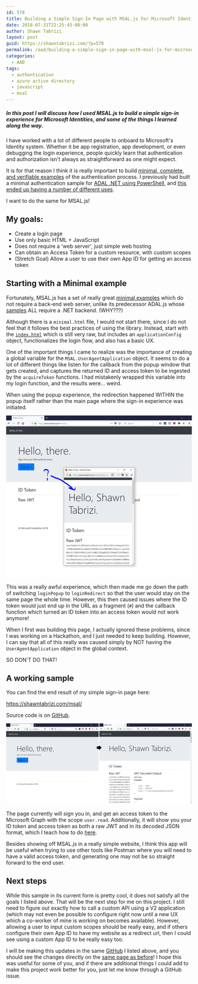 ```yaml
---
id: 578
title: Building a Simple Sign-In Page with MSAL.js for Microsoft Identities
date: 2018-07-31T22:25:43-08:00
author: Shawn Tabrizi
layout: post
guid: https://shawntabrizi.com/?p=578
permalink: /aad/building-a-simple-sign-in-page-with-msal-js-for-microsoft-identities/
categories:
  - AAD
tags:
  - authentication
  - azure active directory
  - javascript
  - msal
---
```

<h5>In this post I will discuss how I used MSAL.js to build a simple sign-in experience for Microsoft Identities, and some of the things I learned along the way.</h5>

<p>I have worked with a lot of different people to onboard to Microsoft's Identity system. Whether it be app registration, app development, or even debugging the login experience, people quickly learn that authentication and authorization isn't always as straightforward as one might expect.</p>

<p>It is for that reason I think it is really important to build <a href="https://stackoverflow.com/help/mcve">minimal, complete, and verifiable examples</a> of the authentication process. I previously had built a minimal authentication sample for <a href="https://github.com/shawntabrizi/Azure-AD-Authentication-with-PowerShell-and-ADAL">ADAL .NET using PowerShell</a>, and <a href="https://shawntabrizi.com/aad/azure-ad-authentication-with-powershell-and-adal/">this ended up having a number of different uses</a>.</p>
<p>I want to do the same for MSAL.js!</p>

<h2>My goals:</h2>
<p>
<ul>
<li>Create a login page</li>
<li>Use only basic HTML + JavaScript</li>
<li>Does not require a 'web server', just simple web hosting</li>
<li>Can obtain an Access Token for a custom resource, with custom scopes</li>
<li>(Stretch Goal) Allow a user to use their own App ID for getting an access token</li>
</ul>
</p>

<h2>Starting with a Minimal example</h2>
<p>Fortunately, MSAL.js has a set of really great <a href="https://github.com/AzureAD/microsoft-authentication-library-for-js/tree/dev/lib/msal-core/samples/VanillaJSTestApp">minimal examples</a> which do not require a back-end web server, unlike its predecessor ADAL.js whose <a href="https://github.com/AzureAD/azure-activedirectory-library-for-js/wiki/Code-samples">samples</a> ALL require a .NET backend. (WHY???)</p>
<p>Although there is a <code>minimal.html</code> file, I would not start there, since I do not feel that it follows the best practices of using the library. Instead, start with the <a href="https://github.com/AzureAD/microsoft-authentication-library-for-js/blob/dev/lib/msal-core/samples/VanillaJSTestApp/index.html"><code>index.html</code></a> which is still very raw, but includes an <code>applicationConfig</code> object, functionalizes the login flow, and also has a basic UX.</p>

<p>One of the important things I came to realize was the importance of creating a global variable for the <code>MSAL.UserAgentApplication</code> object. It seems to do a lot of different things like listen for the callback from the popup window that gets created, and captures the returned ID and access token to be ingested by the <code>acquireToken</code> functions. I had mistakenly wrapped this variable into my login function, and the results were... weird.</p>

<p>When using the popup experience, the redirection happened WITHIN the popup itself rather than the main page where the sign-in experience was initiated.</p>
<img alt='' class='alignnone size-full wp-image-584 ' src='/assets/images/img_5b614c4d2d483.png' />
<p>This was a really awful experience, which then made me go down the path of switching <code>loginPopup</code> to <code>loginRedirect</code> so that the user would stay on the same page the whole time. However, this then caused issues where the ID token would just end up in the URL as a fragment (<code>#</code>) and the callback function which turned an ID token into an access token would not work anymore!</p>

<p>When I first was building this page, I actually ignored these problems, since I was working on a Hackathon, and I just needed to keep building. However, I can say that all of this really was caused simply by NOT having the <code>UserAgentApplication</code> object in the global context.</p>
<p>SO DON'T DO THAT!</p>

<h2>A working sample</h2>
<p>You can find the end result of my simple sign-in page here:</p>
<p><a href="https://shawntabrizi.com/msal/">https://shawntabrizi.com/msal/</a></p>

<p>Source code is on <a href="https://github.com/shawntabrizi/Microsoft-Authentication-with-MSAL.js">GitHub</a>.</p>

<img alt='' class='alignnone size-full wp-image-588 ' src='/assets/images/img_5b614ec708ba1.png' />

<p>The page currently will sign you in, and get an access token to the Microsoft Graph with the scope <code>user.read</code>. Additionally, it will show you your ID token and access token as both a raw JWT and in its decoded JSON format, which I teach how to do <a href="https://shawntabrizi.com/aad/decoding-jwt-tokens/">here</a>.</p>

<p>Besides showing off MSAL.js in a really simple website, I think this app will be useful when trying to use other tools like Postman where you will need to have a valid access token, and generating one may not be so straight forward to the end user.</p>

<h2>Next steps</h2>
<p>While this sample in its current form is pretty cool, it does not satisfy all the goals I listed above. That will be the next step for me on this project. I still need to figure out exactly how to call a custom API using a V2 application (which may not even be possible to configure right now until a new UX which a co-worker of mine is working on becomes available). However, allowing a user to input custom scopes should be really easy, and if others configure their own App ID to have my website as a redirect url, then I could see using a custom App ID to be really easy too.</p>

<p>I will be making this updates in the same <a href="https://github.com/shawntabrizi/Microsoft-Authentication-with-MSAL.js">GitHub</a> I listed above, and you should see the changes directly on the <a href="https://shawntabrizi.com/msal/">same page as before</a>! I hope this was useful for some of you, and if there are additional things I could add to make this project work better for you, just let me know through a GitHub issue.</p>
